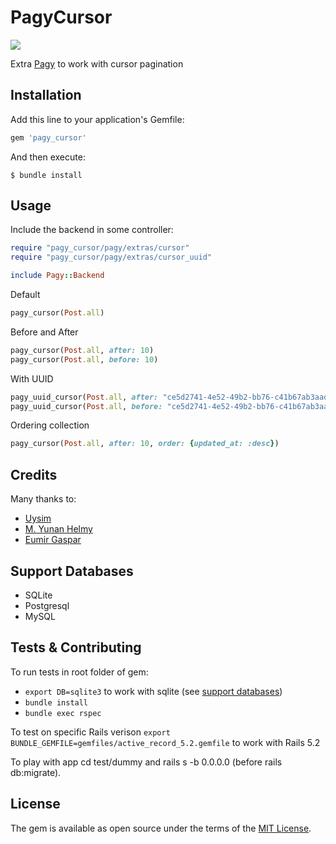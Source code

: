 
# PagyCursor
![](https://travis-ci.org/Uysim/pagy-cursor.svg?branch=master)

Extra [Pagy](https://github.com/ddnexus/pagy) to work with cursor pagination


## Installation

Add this line to your application's Gemfile:

```ruby
gem 'pagy_cursor'
```

And then execute:

    $ bundle install

## Usage

Include the backend in some controller:

```ruby
require "pagy_cursor/pagy/extras/cursor"
require "pagy_cursor/pagy/extras/cursor_uuid"

include Pagy::Backend
```
Default

```ruby
pagy_cursor(Post.all)
```

Before and After

```ruby
pagy_cursor(Post.all, after: 10)
pagy_cursor(Post.all, before: 10)
```

With UUID

```ruby
pagy_uuid_cursor(Post.all, after: "ce5d2741-4e52-49b2-bb76-c41b67ab3aad")
pagy_uuid_cursor(Post.all, before: "ce5d2741-4e52-49b2-bb76-c41b67ab3aad")
```

Ordering collection
```ruby
pagy_cursor(Post.all, after: 10, order: {updated_at: :desc})
```

## Credits

Many thanks to:
- [Uysim](https://github.com/Uysim)
- [M. Yunan Helmy](https://github.com/yunanhelmy)
- [Eumir Gaspar](https://github.com/corroded)

## Support Databases

- SQLite
- Postgresql
- MySQL

## Tests & Contributing

To run tests in root folder of gem:

- ```export DB=sqlite3``` to work with sqlite (see [support databases](#support-databases))
- ```bundle install```
- ```bundle exec rspec ```

To test on specific Rails verison
```export BUNDLE_GEMFILE=gemfiles/active_record_5.2.gemfile``` to work with Rails 5.2

To play with app cd test/dummy and rails s -b 0.0.0.0 (before rails db:migrate).


## License

The gem is available as open source under the terms of the [MIT License](https://opensource.org/licenses/MIT).
